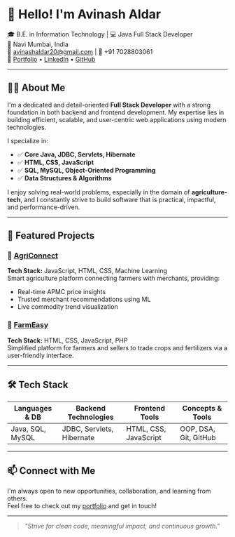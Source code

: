 # 👋 Hello! I'm Avinash Aldar

🎓 B.E. in Information Technology | 💻 Java Full Stack Developer  
📍 Navi Mumbai, India  
📧 [avinashaldar20@gmail.com](mailto:avinashaldar20@gmail.com) | 📱 +91 7028803061  
🔗 [Portfolio](https://avinashaldar-portfolio.vercel.app/) • [LinkedIn](https://www.linkedin.com/in/avinashaldar) • [GitHub](https://github.com/avinashaldar)

---

## 👨‍💻 About Me

I'm a dedicated and detail-oriented **Full Stack Developer** with a strong foundation in both backend and frontend development. My expertise lies in building efficient, scalable, and user-centric web applications using modern technologies.

I specialize in:
- ✅ **Core Java, JDBC, Servlets, Hibernate**
- ✅ **HTML, CSS, JavaScript**
- ✅ **SQL, MySQL, Object-Oriented Programming**
- ✅ **Data Structures & Algorithms**

I enjoy solving real-world problems, especially in the domain of **agriculture-tech**, and I constantly strive to build software that is practical, impactful, and performance-driven.

---

## 🚀 Featured Projects

### 🌾 [AgriConnect](https://github.com/avinashaldar/agriconnect)
**Tech Stack:** JavaScript, HTML, CSS, Machine Learning  
Smart agriculture platform connecting farmers with merchants, providing:
- Real-time APMC price insights  
- Trusted merchant recommendations using ML  
- Live commodity trend visualization  

### 🌱 [FarmEasy](https://github.com/avinashaldar/farmeasy)
**Tech Stack:** HTML, CSS, JavaScript, PHP  
Simplified platform for farmers and sellers to trade crops and fertilizers via a user-friendly interface.

---

## 🛠️ Tech Stack

| Languages & DB       | Backend Technologies       | Frontend Tools         | Concepts & Tools             |
|----------------------|----------------------------|------------------------|------------------------------|
| Java, SQL, MySQL     | JDBC, Servlets, Hibernate  | HTML, CSS, JavaScript  | OOP, DSA, Git, GitHub        |

---
<!--
## 📊 GitHub Stats
##![Avinash's GitHub stats](https://github-readme-stats.vercel.app/api?username=avinashaldar&show_icons=true&theme=github_dark)

##![Top Languages](https://github-readme-stats.vercel.app/api/top-langs/?username=avinashaldar&layout=compact&theme=github_dark)

---
-->

## 📫 Connect with Me

I'm always open to new opportunities, collaboration, and learning from others.  
Feel free to check out my [portfolio](https://avinashaldar-portfolio.vercel.app/) and get in touch!

---
> *"Strive for clean code, meaningful impact, and continuous growth."*
